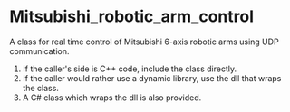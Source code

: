 # Mitsubishi_robotic_arm_control
A class for real time control of Mitsubishi 6-axis robotic arms using UDP communication.
1. If the caller's side is C++ code, include the class directly.
2. If the caller would rather use a dynamic library, use the dll that wraps the class.
3. A C# class which wraps the dll is also provided.
